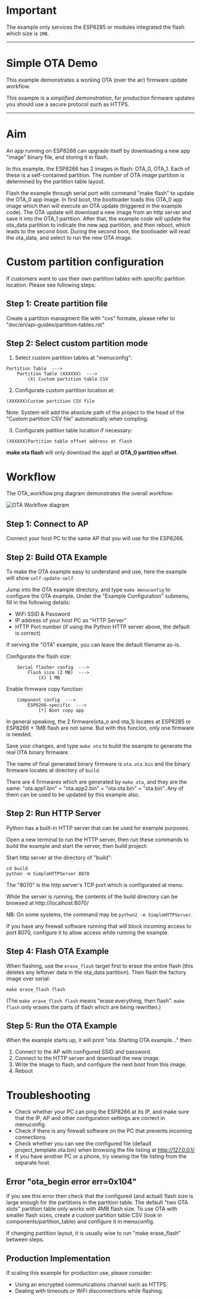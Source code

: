
# Important

The example only services the ESP8285 or modules integrated the flash which size is `1MB`.

---

# Simple OTA Demo

This example demonstrates a working OTA (over the air) firmware update workflow.

This example is a *simplified demonstration*, for production firmware updates you should use a secure protocol such as HTTPS.

---

# Aim

An app running on ESP8266 can upgrade itself by downloading a new app "image" binary file, and storing it in flash.

In this example, the ESP8266 has 2 images in flash: OTA_0, OTA_1. Each of these is a self-contained partition. The number of OTA image partition is determined by the partition table layout.

Flash the example through serial port with command "make flash" to update the OTA_0 app image. In first boot, the bootloader loads this OTA_0 app image which then will execute an OTA update (triggered in the example code). The OTA update will download a new image from an http server and save it into the OTA_1 partition. After that, the example code will update the ota_data partition to indicate the new app partition, and then reboot, which leads to the second boot. During the second boot, the bootloader will read the ota_data, and select to run the new OTA image.

# Custom partition configuration

If customers want to use their own partition tables with specific partition location. Please see following steps:

## Step 1: Create partition file

Create a partition managment file with "cvs" formate, please refer to "doc/en/api-guides/partition-tables.rst"

## Step 2: Select custom partition mode

1. Select custom partition tables at "menuconfig":

```
Partition Table  --->
    Partition Table (XXXXXX)  --->
        (X) Custom partition table CSV
```

2. Configurate custom partition location at:

```
(XXXXXX)Custom partition CSV file
```

Note: System will add the absolute path of the project to the head of the "Custom partition CSV file" automatically when compling.

3. Configurate patition table location if necessary:

```
(XXXXXX)Partition table offset address at flash
```

**make ota flash** will only download the app1 at **OTA_0 partition offset**.

# Workflow

The OTA_workflow.png diagram demonstrates the overall workflow:

![OTA Workflow diagram](../OTA_workflow.png)

## Step 1: Connect to AP

Connect your host PC to the same AP that you will use for the ESP8266.

## Step 2: Build OTA Example

To make the OTA example easy to understand and use, here the example will show `self-update-self`. 

Jump into the OTA example directory, and type `make menuconfig` to configure the OTA example. Under the "Example Configuration" submenu, fill in the following details:

* WiFi SSID & Password
* IP address of your host PC as "HTTP Server"
* HTTP Port number (if using the Python HTTP server above, the default is correct)

If serving the "OTA" example, you can leave the default filename as-is.

Configurate the flash size:

```
    Serial flasher config  --->
        Flash size (2 MB)  --->
            (X) 1 MB
```

Enable firmware copy function:

```
    Component config  --->
        ESP8266-specific  --->
            [*] Boot copy app
```

In general speaking, the 2 firmware(ota_o and ota_1) locates at ESP8285 or ESP8266 + 1MB flash are not same. But with this funcion,
only one firmware is needed.

Save your changes, and type `make ota` to build the example to generate the real OTA binary firmware.

The name of final generated binary firmware is `ota.ota.bin` and the binary firmware locates at directory of `build`.

There are 4 firmwares which are generated by `make ota`, and they are the same: "ota.app1.bin" = "ota.app2.bin" = "ota.ota.bin" = "ota.bin". Any of them can be used to be updated by this example also.

## Step 2: Run HTTP Server

Python has a built-in HTTP server that can be used for example purposes.

Open a new terminal to run the HTTP server, then run these commands to build the example and start the server, then build project:

Start http server at the directory of "build":

```
cd build
python -m SimpleHTTPServer 8070
```

The "8070" is the http server's TCP port which is configurated at menu.

While the server is running, the contents of the build directory can be browsed at http://localhost:8070/

NB: On some systems, the command may be `python2 -m SimpleHTTPServer`.

If you have any firewall software running that will block incoming access to port 8070, configure it to allow access while running the example.

## Step 4: Flash OTA Example

When flashing, use the `erase_flash` target first to erase the entire flash (this deletes any leftover data in the ota_data partition). Then flash the factory image over serial:

```
make erase_flash flash
```

(The `make erase_flash flash` means "erase everything, then flash". `make flash` only erases the parts of flash which are being rewritten.)

## Step 5: Run the OTA Example

When the example starts up, it will print "ota: Starting OTA example..." then:

1. Connect to the AP with configured SSID and password.
2. Connect to the HTTP server and download the new image.
3. Write the image to flash, and configure the next boot from this image.
4. Reboot

# Troubleshooting

* Check whether your PC can ping the ESP8266 at its IP, and make sure that the IP, AP and other configuration settings are correct in menuconfig.
* Check if there is any firewall software on the PC that prevents incoming connections.
* Check whether you can see the configured file (default project_template.ota.bin) when browsing the file listing at http://127.0.0.1/
* If you have another PC or a phone, try viewing the file listing from the separate host.

## Error "ota_begin error err=0x104"

If you see this error then check that the configured (and actual) flash size is large enough for the partitions in the partition table. The default "two OTA slots" partition table only works with 4MB flash size. To use OTA with smaller flash sizes, create a custom partition table CSV (look in components/partition_table) and configure it in menuconfig.

If changing partition layout, it is usually wise to run "make erase_flash" between steps.

## Production Implementation

If scaling this example for production use, please consider:

* Using an encrypted communications channel such as HTTPS.
* Dealing with timeouts or WiFi disconnections while flashing.
